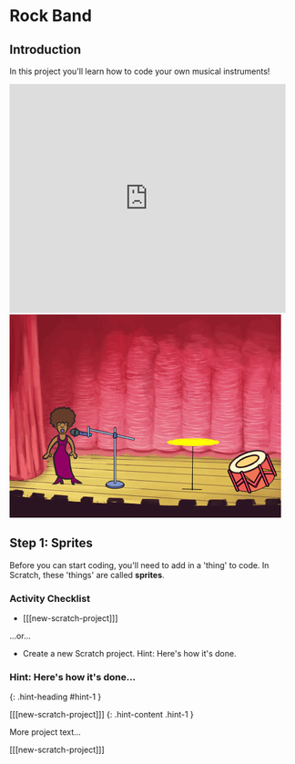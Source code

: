 # Rock Band

## Introduction

In this project you'll learn how to code your own musical instruments!

<div class="scratch-preview">
  <iframe allowtransparency="true" width="485" height="402" src="https://scratch.mit.edu/projects/embed/26741186/?autostart=false" frameborder="0"></iframe>
  <img src="images/band-final.png">
</div>

## Step 1: Sprites

Before you can start coding, you'll need to add in a 'thing' to code. In Scratch, these 'things' are called __sprites__.

### Activity Checklist

+ [[[new-scratch-project]]]

...or...

+ Create a new Scratch project. Hint: Here's how it's done.


### Hint: Here's how it's done...
{: .hint-heading #hint-1 }

[[[new-scratch-project]]]
{: .hint-content .hint-1 }

More project text...

[[[new-scratch-project]]]
